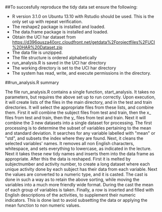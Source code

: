 ##To succesfully reproduce the tidy data set ensure the following:

* R version 3.1.0 on Ubuntu 13.10 with Rstudio should be used. This is the only set up with repeat verification.
* The reshape2 package is installed and loaded.
* The data.frame package is installed and loaded.
* Obtain the UCI har dataset from https://d396qusza40orc.cloudfront.net/getdata%2Fprojectfiles%2FUCI%20HAR%20Dataset.zip
* The data file is unzipped.
* The file structure is ordered alphabetically
* run_analysis.R is saved in the UCI har directory
* The working directory is set to the UCI har directory
* The system has read, write, and execute permissions in the directory.

##run_analysis.R summary

  The file run_analysis.R contains a single function, start_analysis. It takes no parameters, but requires the above set up to run correctly. Upon execution, it will create lists of the files in the main directory, and in the test and train directories. It will select the appropriate files from these lists, and combine them. First it will combine the subject files from test and train, then the x_ files from test and train, then the y_ files from test and train. Next it will combine the 3 new datasets into a single dataset for processing.
  The first processing is to determine the subset of variables pertaining to the mean and standard deviation. It searches for any variable labelled with "mean" or "std", and subsets the index where they are found. Next, it cleans the selected variables' names. It removes all non English characters, whitespace, and sets everything to lowercase, as indicated in the lecture. Next it takes these new tidy names and inserts them into the data frame as appropriate. 
  After this the data is reshaped. First it is melted by subjectnumber and activity number, to create a long dataset where each unique activity done by each subject has their data from each variable. Next the values are converted to a numeric type, and it is casted. The cast is done in such a way as to retain the above sorting, while moving the variables into a much more friendly wide format. During the cast the mean of each group of variables is taken.
  Finally, a row is inserted and filled with English descriptions of the activities, to supplement their numeric indicators. This is done last to avoid subsetting the data or applying the mean function to non numeric values.